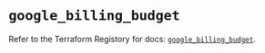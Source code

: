 # `google_billing_budget`

Refer to the Terraform Registory for docs: [`google_billing_budget`](https://registry.terraform.io/providers/hashicorp/google/4.78.0/docs/resources/billing_budget).

